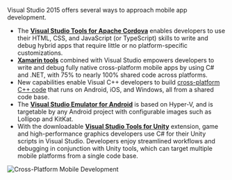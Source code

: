 <properties
    pageTitle="Cross-Platform Mobile"
    description="In the mobile-first, cloud-first world, people expect their data to follow them across devices. To create these experiences, developers seek to apply their existing skills to build apps for multiple platforms from a single solution."
    slug="crossplatmobile2015"
    order="200"    
    keywords="visual studio, vs2015, vs, visualstudio, cross-platform, mobile apps, iOS, Android, Windows Phone"
/>

Visual Studio 2015 offers several ways to approach mobile app development.


- The [**Visual Studio Tools for Apache Cordova**](cordova) enables developers to use their HTML, CSS, and JavaScript (or TypeScript) skills to write and debug hybrid apps that require little or no platform-specific customizations.
- [**Xamarin tools**](xamarin) combined with Visual Studio empowers developers to write and debug fully native cross-platform mobile apps by using C# and .NET, with 75% to nearly 100% shared code across platforms.
- New capabilities enable Visual C++ developers to build [cross-platform C++ code](crossplatcpp) that runs on Android, iOS, and Windows, all from a shared code base.
- The [**Visual Studio Emulator for Android**](androidemulator) is based on Hyper-V, and is targetable by any Android project with configurable images such as Lollipop and KitKat.
- With the downloadable [**Visual Studio Tools for Unity**](unity) extension, game and high-performance graphics developers use C# for their Unity scripts in Visual Studio. Developers enjoy streamlined workflows and debugging in conjunction with Unity tools, which can target multiple mobile platforms from a single code base.

![Cross-Platform Mobile Development](_assets/xamarin-1.png)
